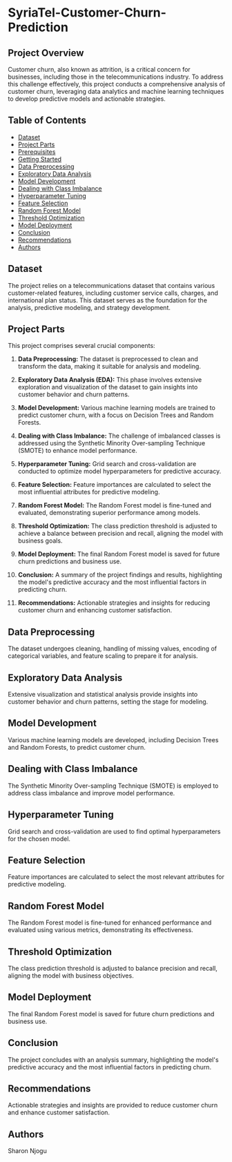 # SyriaTel-Customer-Churn-Prediction

## Project Overview

Customer churn, also known as attrition, is a critical concern for businesses, including those in the telecommunications industry. To address this challenge effectively, this project conducts a comprehensive analysis of customer churn, leveraging data analytics and machine learning techniques to develop predictive models and actionable strategies.

## Table of Contents
- [Dataset](#dataset)
- [Project Parts](#project-parts)
- [Prerequisites](#prerequisites)
- [Getting Started](#getting-started)
- [Data Preprocessing](#data-preprocessing)
- [Exploratory Data Analysis](#exploratory-data-analysis)
- [Model Development](#model-development)
- [Dealing with Class Imbalance](#dealing-with-class-imbalance)
- [Hyperparameter Tuning](#hyperparameter-tuning)
- [Feature Selection](#feature-selection)
- [Random Forest Model](#random-forest-model)
- [Threshold Optimization](#threshold-optimization)
- [Model Deployment](#model-deployment)
- [Conclusion](#conclusion)
- [Recommendations](#recommendations)
- [Authors](#authors)

## Dataset

The project relies on a telecommunications dataset that contains various customer-related features, including customer service calls, charges, and international plan status. This dataset serves as the foundation for the analysis, predictive modeling, and strategy development.

## Project Parts

This project comprises several crucial components:

1. **Data Preprocessing:** The dataset is preprocessed to clean and transform the data, making it suitable for analysis and modeling.

2. **Exploratory Data Analysis (EDA):** This phase involves extensive exploration and visualization of the dataset to gain insights into customer behavior and churn patterns.

3. **Model Development:** Various machine learning models are trained to predict customer churn, with a focus on Decision Trees and Random Forests.

4. **Dealing with Class Imbalance:** The challenge of imbalanced classes is addressed using the Synthetic Minority Over-sampling Technique (SMOTE) to enhance model performance.

5. **Hyperparameter Tuning:** Grid search and cross-validation are conducted to optimize model hyperparameters for predictive accuracy.

6. **Feature Selection:** Feature importances are calculated to select the most influential attributes for predictive modeling.

7. **Random Forest Model:** The Random Forest model is fine-tuned and evaluated, demonstrating superior performance among models.

8. **Threshold Optimization:** The class prediction threshold is adjusted to achieve a balance between precision and recall, aligning the model with business goals.

9. **Model Deployment:** The final Random Forest model is saved for future churn predictions and business use.

10. **Conclusion:** A summary of the project findings and results, highlighting the model's predictive accuracy and the most influential factors in predicting churn.

11. **Recommendations:** Actionable strategies and insights for reducing customer churn and enhancing customer satisfaction.

## Data Preprocessing

The dataset undergoes cleaning, handling of missing values, encoding of categorical variables, and feature scaling to prepare it for analysis.

## Exploratory Data Analysis

Extensive visualization and statistical analysis provide insights into customer behavior and churn patterns, setting the stage for modeling.

## Model Development

Various machine learning models are developed, including Decision Trees and Random Forests, to predict customer churn.

## Dealing with Class Imbalance

The Synthetic Minority Over-sampling Technique (SMOTE) is employed to address class imbalance and improve model performance.

## Hyperparameter Tuning

Grid search and cross-validation are used to find optimal hyperparameters for the chosen model.

## Feature Selection

Feature importances are calculated to select the most relevant attributes for predictive modeling.

## Random Forest Model

The Random Forest model is fine-tuned for enhanced performance and evaluated using various metrics, demonstrating its effectiveness.

## Threshold Optimization

The class prediction threshold is adjusted to balance precision and recall, aligning the model with business objectives.

## Model Deployment

The final Random Forest model is saved for future churn predictions and business use.

## Conclusion

The project concludes with an analysis summary, highlighting the model's predictive accuracy and the most influential factors in predicting churn.

## Recommendations

Actionable strategies and insights are provided to reduce customer churn and enhance customer satisfaction.

## Authors

Sharon Njogu
